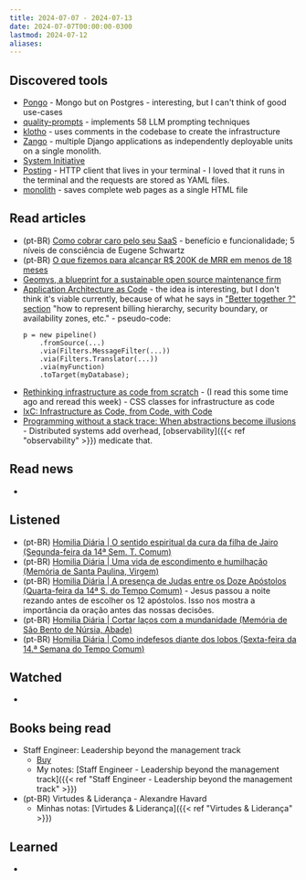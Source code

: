 ```yaml
---
title: 2024-07-07 - 2024-07-13
date: 2024-07-07T00:00:00-0300
lastmod: 2024-07-12
aliases:
---
```

## Discovered tools
- [Pongo](https://github.com/event-driven-io/Pongo) - Mongo but on Postgres - interesting, but I can't think of good use-cases
- [quality-prompts](https://github.com/sarthakrastogi/quality-prompts) - implements 58 LLM prompting techniques
- [klotho](https://klo.dev/) - uses comments in the codebase to create the infrastructure
- [Zango](https://github.com/Healthlane-Technologies/Zango) - multiple Django applications as independently deployable units on a single monolith.
- [System Initiative](https://www.systeminit.com/)
- [Posting](https://github.com/darrenburns/posting) - HTTP client that lives in your terminal - I loved that it runs in the terminal and the requests are stored as YAML files. 
- [monolith](https://github.com/Y2Z/monolith) - saves complete web pages as a single HTML file

## Read articles
- (pt-BR) [Como cobrar caro pelo seu SaaS](https://moacirmoda.substack.com/p/como-cobrar-caro-pelo-seu-saas) - benefício e funcionalidade; 5 níveis de consciência de Eugene Schwartz
- (pt-BR) [O que fizemos para alcançar R$ 200K de MRR em menos de 18 meses](https://moacirmoda.substack.com/p/o-que-fizemos-para-alcancar-r-200k)
- [Geomys, a blueprint for a sustainable open source maintenance firm](https://words.filippo.io/dispatches/geomys/)
- [Application Architecture as Code](https://architectelevator.com/cloud/iac-architecture-as-code/) - the idea is interesting, but I don't think it's viable currently, because of what he says in ["Better together ?" section](https://architectelevator.com/cloud/iac-architecture-as-code/#better-together-) "how to represent billing hierarchy, security boundary, or availability zones, etc." - pseudo-code: 
	```
	p = new pipeline()
		.fromSource(...)
		.via(Filters.MessageFilter(...))
		.via(Filters.Translator(...))
		.via(myFunction)
		.toTarget(myDatabase);
	```
- [Rethinking infrastructure as code from scratch](https://nathanpeck.com/rethinking-infrastructure-as-code-from-scratch/) - (I read this some time ago and reread this week) - CSS classes for infrastructure as code
- [IxC: Infrastructure as Code, from Code, with Code](https://architectelevator.com/cloud/iac-ifc-trends/)
- [Programming without a stack trace: When abstractions become illusions](https://architectelevator.com/architecture/stacktrace-abstraction/) - Distributed systems add overhead, [observability]({{< ref "observability" >}}) medicate that.
## Read news
- 

## Listened
- (pt-BR) [Homilia Diária | O sentido espiritual da cura da filha de Jairo (Segunda-feira da 14ª Sem. T. Comum)](https://www.youtube.com/watch?v=LsVU0w2eQO4)
- (pt-BR) [Homilia Diária | Uma vida de escondimento e humilhação (Memória de Santa Paulina, Virgem)](https://www.youtube.com/watch?v=DcdNmBqBVIU)
- (pt-BR) [Homilia Diária | A presença de Judas entre os Doze Apóstolos (Quarta-feira da 14ª S. do Tempo Comum)](https://www.youtube.com/watch?v=1FXDJkH1BBw) - Jesus passou a noite rezando antes de escolher os 12 apóstolos. Isso nos mostra a importância da oração antes das nossas decisões.
- (pt-BR) [Homilia Diária | Cortar laços com a mundanidade (Memória de São Bento de Núrsia, Abade)](https://www.youtube.com/watch?v=XhY_iRS-62w)
- (pt-BR) [Homilia Diária | Como indefesos diante dos lobos (Sexta-feira da 14.ª Semana do Tempo Comum)](https://www.youtube.com/watch?v=dJnO5vwSFQk)

## Watched
- 

## Books being read
- Staff Engineer: Leadership beyond the management track
	- [Buy](https://staffeng.com/book)
	- My notes: [Staff Engineer - Leadership beyond the management track]({{< ref "Staff Engineer - Leadership beyond the management track" >}})
- (pt-BR) Virtudes & Liderança - Alexandre Havard
	- Minhas notas: [Virtudes & Liderança]({{< ref "Virtudes & Liderança" >}})

## Learned
- 